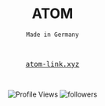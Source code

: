 <h1 align="center">ATOM</h1>
<p align="center"><code>Made in Germany</code></p>
<br>
<p align="center">
  <samp>
    <a href="https://atom-link.xyz/">atom-link.xyz</a>
</samp><br>
</p>
<br>

<p align="center">
<img src="https://api.visitorbadge.io/api/VisitorHit?user=luyatools&countColorcountColor&countColor=%230095FF" alt="Profile Views"/>
<img alt="followers" src="https://img.shields.io/github/followers/luyatools?color=f429ff&style=for-the-badge&logo=github&label=Follow"/>
</p>


